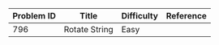 | Problem ID | Title | Difficulty | Reference
| --- | --- | --- | ---
| 796 | Rotate String | Easy | 
